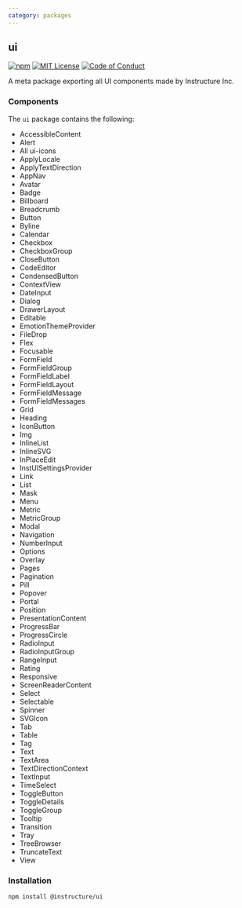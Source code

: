```yaml
---
category: packages
---
```


## ui

[![npm][npm]][npm-url]
[![MIT License][license-badge]][license]
[![Code of Conduct][coc-badge]][coc]

A meta package exporting all UI components made by Instructure Inc.

### Components

The `ui` package contains the following:

- AccessibleContent
- Alert
- All ui-icons
- ApplyLocale
- ApplyTextDirection
- AppNav
- Avatar
- Badge
- Billboard
- Breadcrumb
- Button
- Byline
- Calendar
- Checkbox
- CheckboxGroup
- CloseButton
- CodeEditor
- CondensedButton
- ContextView
- DateInput
- Dialog
- DrawerLayout
- Editable
- EmotionThemeProvider
- FileDrop
- Flex
- Focusable
- FormField
- FormFieldGroup
- FormFieldLabel
- FormFieldLayout
- FormFieldMessage
- FormFieldMessages
- Grid
- Heading
- IconButton
- Img
- InlineList
- InlineSVG
- InPlaceEdit
- InstUISettingsProvider
- Link
- List
- Mask
- Menu
- Metric
- MetricGroup
- Modal
- Navigation
- NumberInput
- Options
- Overlay
- Pages
- Pagination
- Pill
- Popover
- Portal
- Position
- PresentationContent
- ProgressBar
- ProgressCircle
- RadioInput
- RadioInputGroup
- RangeInput
- Rating
- Responsive
- ScreenReaderContent
- Select
- Selectable
- Spinner
- SVGIcon
- Tab
- Table
- Tag
- Text
- TextArea
- TextDirectionContext
- TextInput
- TimeSelect
- ToggleButton
- ToggleDetails
- ToggleGroup
- Tooltip
- Transition
- Tray
- TreeBrowser
- TruncateText
- View

### Installation

```sh
npm install @instructure/ui
```

[npm]: https://img.shields.io/npm/v/@instructure/ui.svg
[npm-url]: https://npmjs.com/package/@instructure/ui
[license-badge]: https://img.shields.io/npm/l/instructure-ui.svg?style=flat-square
[license]: https://github.com/instructure/instructure-ui/blob/master/LICENSE
[coc-badge]: https://img.shields.io/badge/code%20of-conduct-ff69b4.svg?style=flat-square
[coc]: https://github.com/instructure/instructure-ui/blob/master/CODE_OF_CONDUCT.md
